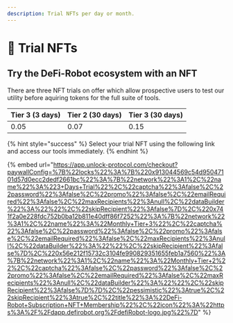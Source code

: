 ```yaml
---
description: Trial NFTs per day or month.
---
```


# 👾 Trial NFTs

## Try the DeFi-Robot ecosystem with an NFT

There are three NFT trials on offer which allow prospective users to test our utility before aquiring tokens for the full suite of tools.&#x20;

| Tier 3 (3 days) | Tier 2 (30 days) | Tier 3 (30 days) |
| --------------- | ---------------- | ---------------- |
| 0.05            | 0.07             | 0.15             |

{% hint style="success" %}
Select your trial NFT using the following link and access our tools immediately.&#x20;
{% endhint %}

{% embed url="https://app.unlock-protocol.com/checkout?paywallConfig=%7B%22locks%22%3A%7B%220x913044569c54d95047101d57d0ecc2dedf2661bc%22%3A%7B%22network%22%3A1%2C%22name%22%3A%223+Days+Trial%22%2C%22captcha%22%3Afalse%2C%22password%22%3Afalse%2C%22promo%22%3Afalse%2C%22emailRequired%22%3Afalse%2C%22maxRecipients%22%3Anull%2C%22dataBuilder%22%3A%22%22%2C%22skipRecipient%22%3Afalse%7D%2C%220x741f2a0e228fdc752b0ba12b811e40dff86f7252%22%3A%7B%22network%22%3A1%2C%22name%22%3A%22Monthly+Tier+3%22%2C%22captcha%22%3Afalse%2C%22password%22%3Afalse%2C%22promo%22%3Afalse%2C%22emailRequired%22%3Afalse%2C%22maxRecipients%22%3Anull%2C%22dataBuilder%22%3A%22%22%2C%22skipRecipient%22%3Afalse%7D%2C%220x56e212f15732c3104fe990829351655feb1a7560%22%3A%7B%22network%22%3A1%2C%22name%22%3A%22Monthly+Tier+2%22%2C%22captcha%22%3Afalse%2C%22password%22%3Afalse%2C%22promo%22%3Afalse%2C%22emailRequired%22%3Afalse%2C%22maxRecipients%22%3Anull%2C%22dataBuilder%22%3A%22%22%2C%22skipRecipient%22%3Afalse%7D%7D%2C%22pessimistic%22%3Atrue%2C%22skipRecipient%22%3Atrue%2C%22title%22%3A%22DeFi-Robot+Subscription+NFT+Membership%22%2C%22icon%22%3A%22https%3A%2F%2Fdapp.defirobot.org%2FdefiRobot-logo.jpg%22%7D" %}
